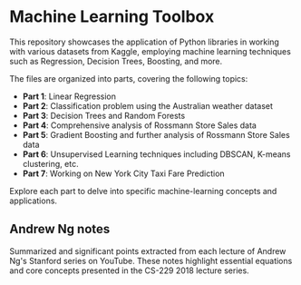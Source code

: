 # Machine Learning Toolbox

This repository showcases the application of Python libraries in working with various datasets from Kaggle, employing machine learning techniques such as Regression, Decision Trees, Boosting, and more.

The files are organized into parts, covering the following topics:

- **Part 1**: Linear Regression
- **Part 2**: Classification problem using the Australian weather dataset
- **Part 3**: Decision Trees and Random Forests
- **Part 4**: Comprehensive analysis of Rossmann Store Sales data
- **Part 5**: Gradient Boosting and further analysis of Rossmann Store Sales data
- **Part 6**: Unsupervised Learning techniques including DBSCAN, K-means clustering, etc.
- **Part 7**: Working on New York City Taxi Fare Prediction

Explore each part to delve into specific machine-learning concepts and applications.


## Andrew Ng notes 
Summarized and significant points extracted from each lecture of Andrew Ng's Stanford series on YouTube. These notes highlight essential equations and core concepts presented in the CS-229 2018 lecture series.
